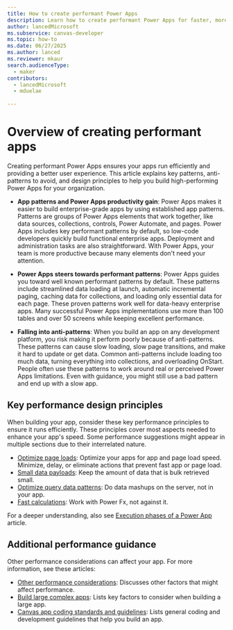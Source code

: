 ```yaml
---
title: How to create performant Power Apps
description: Learn how to create performant Power Apps for faster, more efficient apps. Discover key principles and tips to optimize your app's performance.
author: lancedMicrosoft
ms.subservice: canvas-developer
ms.topic: how-to
ms.date: 06/27/2025
ms.author: lanced
ms.reviewer: mkaur
search.audienceType:
  - maker
contributors:
  - lancedMicrosoft
  - mduelae
  
---
```


# Overview of creating performant apps

Creating performant Power Apps ensures your apps run efficiently and providing a better user experience. This article explains key patterns, anti-patterns to avoid, and design principles to help you build high-performing Power Apps for your organization.

- **App patterns and Power Apps productivity gain**: Power Apps makes it easier to build enterprise-grade apps by using established app patterns. Patterns are groups of Power Apps elements that work together, like data sources, collections, controls, Power Automate, and pages. Power Apps includes key performant patterns by default, so low-code developers quickly build functional enterprise apps. Deployment and administration tasks are also straightforward. With Power Apps, your team is more productive because many elements don't need your attention.

- **Power Apps steers towards performant patterns**: Power Apps guides you toward well known performant patterns by default. These patterns include streamlined data loading at launch, automatic incremental paging, caching data for collections, and loading only essential data for each page. These proven patterns work well for data-heavy enterprise apps. Many successful Power Apps implementations use more than 100 tables and over 50 screens while keeping excellent performance.

- **Falling into anti-patterns**: When you build an app on any development platform, you risk making it perform poorly because of anti-patterns. These patterns can cause slow loading, slow page transitions, and make it hard to update or get data. Common anti-patterns include loading too much data, turning everything into collections, and overloading OnStart. People often use these patterns to work around real or perceived Power Apps limitations. Even with guidance, you might still use a bad pattern and end up with a slow app.

## Key performance design principles

When building your app, consider these key performance principles to ensure it runs efficiently. These principles cover most aspects needed to enhance your app's speed. Some performance suggestions might appear in multiple sections due to their interrelated nature. 

- [Optimize page loads](fast-app-page-load.md): Optimize your apps for app and page load speed. Minimize, delay, or eliminate actions that prevent fast app or page load.
- [Small data payloads](small-data-payloads.md): Keep the amount of data that is bulk retrieved small.
- [Optimize query data patterns](optimized-query-data-patterns.md): Do data mashups on the server, not in your app.  
- [Fast calculations](efficient-calculations.md): Work with Power Fx, not against it.

For a deeper understanding, also see [Execution phases of a Power App](execution-phases-data-flow.md) article.

## Additional performance guidance

Other performance considerations can affect your app. For more information, see these articles:

- [Other performance considerations](app-performance-considerations.md): Discusses other factors that might affect performance.
- [Build large complex apps](working-with-large-apps.md): Lists key factors to consider when building a large app.
- [Canvas app coding standards and guidelines](https://www.microsoft.com/power-platform/blog/wp-content/uploads/2024/06/PowerApps-canvas-app-coding-standards-and-guidelines.pdf): Lists general coding and development guidelines that help you build an app.
